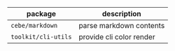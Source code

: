 
package | description
---------|--------------
`cebe/markdown` | parse markdown contents
`toolkit/cli-utils` | provide cli color render
